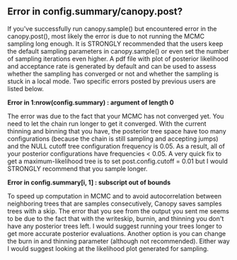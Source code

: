 ## **Error in config.summary/canopy.post?**

If you've successfully run canopy.sample() but encountered error in the canopy.post(), most likely the error is due to not running the MCMC sampling long enough. It is STRONGLY recommended that the users keep the default sampling parameters in canopy.sample() or even set the number of sampling iterations even higher. A pdf file with plot of posterior likelihood and acceptance rate is generated by default and can be used to assess whether the sampling has converged or not and whether the sampling is stuck in a local mode. Two specific errors posted by previous users are listed below.

**Error in 1:nrow(config.summary) : argument of length 0**

The error was due to the fact that your MCMC has not converged yet. You need to let the chain run longer to get it converged. With the current thinning and binning that you have, the posterior tree space have too many configurations (because the chain is still sampling and accepting jumps) and the NULL cutoff tree configuration frequency is 0.05. As a result, all of your posterior configurations have frequencies < 0.05. A very quick fix to get a maximum-likelihood tree is to set post.config.cutoff = 0.01 but I would STRONGLY recommend that you sample longer.

**Error in config.summary[i, 1] : subscript out of bounds**

To speed up computation in MCMC and to avoid autocorrelation between neighboring trees that are samples consecutively, Canopy saves samples trees with a skip. The error that you see from the output you sent me seems to be due to the fact that with the writeskip, burnin, and thinning you don't have any posterior trees left. I would suggest running your trees longer to get more accurate posterior evaluations. Another option is you can change the burn in and thinning parameter (although not recommended). Either way I would suggest looking at the likelihood plot generated for sampling.
